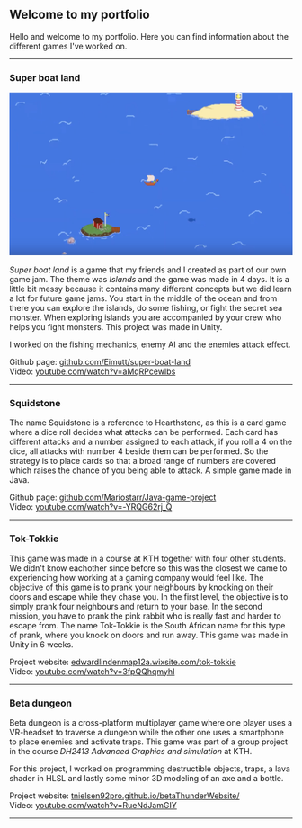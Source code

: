 ## Welcome to my portfolio

Hello and welcome to my portfolio. Here you can find information about the different games I've worked on.

***

### Super boat land

<img src="images/boat1.png" raw=true alt="Subject Pronouns" style="margin-right: 10px;"/>

*Super boat land* is a game that my friends and I created as part of our own game jam. The theme was *Islands* and the game was made in 4 days. It is a little bit messy because it contains many different concepts but we did learn a lot for future game jams. You start in the middle of the ocean and from there you can explore the islands, do some fishing, or fight the secret sea monster. When exploring islands you are accompanied by your crew who helps you fight monsters. 
This project was made in Unity.

I worked on the fishing mechanics, enemy AI and the enemies attack effect.

Github page: [github.com/Eimutt/super-boat-land](https://github.com/Eimutt/super-boat-land)<br>
Video: [youtube.com/watch?v=aMqRPcewIbs](https://www.youtube.com/watch?v=aMqRPcewIbs)<br>

***

### Squidstone
The name Squidstone is a reference to Hearthstone, as this is a card game where a dice roll decides what attacks can be performed. Each card has different attacks and a number assigned to each attack, if you roll a 4 on the dice, all attacks with number 4 beside them can be performed. So the strategy is to place cards so that a broad range of numbers are covered which raises the chance of you being able to attack. A simple game made in Java.

Github page: [github.com/Mariostarr/Java-game-project](https://github.com/Mariostarr/Java-game-project)<br>
Video: [youtube.com/watch?v=-YRQG62rj_Q](https://www.youtube.com/watch?v=-YRQG62rj_Q)

***

### Tok-Tokkie
This game was made in a course at KTH together with four other students. We didn't know eachother since before so this was the closest we came to experiencing how working at a gaming company would feel like.
The objective of this game is to prank your neighbours by knocking on their doors and escape while they chase you. In the first level, the objective is to simply prank four neighbours and return to your base. In the second mission, you have to prank the pink rabbit who is really fast and harder to escape from.
The name Tok-Tokkie is the South African name for this type of prank, where you knock on doors and run away.
This game was made in Unity in 6 weeks.

Project website: [edwardlindenmap12a.wixsite.com/tok-tokkie](https://edwardlindenmap12a.wixsite.com/tok-tokkie) <br>
Video: [youtube.com/watch?v=3fpQQhqmyhI](https://www.youtube.com/watch?v=3fpQQhqmyhI)

***

### Beta dungeon
Beta dungeon is a cross-platform multiplayer game where one player uses a VR-headset to traverse a dungeon while the other one uses a smartphone to place enemies and activate traps. This game was part of a group project in the course *DH2413 Advanced Graphics and simulation* at KTH.

For this project, I worked on programming destructible objects, traps, a lava shader in HLSL and lastly some minor 3D modeling of an axe and a bottle.

Project website: [tnielsen92pro.github.io/betaThunderWebsite/](https://tnielsen92pro.github.io/betaThunderWebsite/) <br>
Video: [youtube.com/watch?v=RueNdJamGIY](https://www.youtube.com/watch?v=RueNdJamGIY&feature=emb_title)

***
